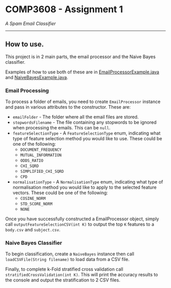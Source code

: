 
# COMP3608 - Assignment 1
_A Spam Email Classifier_

________

## How to use.

This project is in 2 main parts, the email processor and the Naive Bayes classifier.

Examples of how to use both of these are in [EmailProcessorExample.java](src/EmailProcessorExample.java) and [NaiveBayesExample.java](src/NaiveBayesExample.java).

### Email Processing

To process a folder of emails, you need to create `EmailProcessor` instance and pass in various attributes to the constructor. These are:

* `emailFolder` - The folder where all the email files are stored.
* `stopwordsFilename` - The file containing any stopwords to be ignored when processing the emails. This can be `null`. 
* `featureSelectionType` - A `FeatureSelectionType` enum, indicating what type of feature selection method you would like to use. These could be one of the following:
    - `DOCUMENT_FREQUENCY`
    - `MUTUAL_INFORMATION`
    - `ODDS_RATIO`
    - `CHI_SQRD`
    - `SIMPLIFIED_CHI_SQRD`
    - `CPD`
* `normalisationType` - A `NormalisationType` enum, indicating what type of normalisation method you would like to apply to the selected feature vectors. These could be one of the following:
    - `COSINE_NORM`
    - `STD_SCORE_NORM`
    - `NONE`

Once you have successfully constructed a EmailProcessor object, simply call `outputFeatureSelectionCSV(int K)` to output the top `K` features to a `body.csv` and `subject.csv`.

### Naive Bayes Classifier

To begin classification, create a `NaiveBayes` instance then call `loadCSVFile(String filename)` to load data from a CSV file.

Finally, to complete k-Fold stratified cross validation call `stratifiedCrossValidation(int K)`. This will print the accuracy results to the console and output the stratification to 2 CSV files.